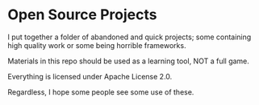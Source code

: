 # Open Source Projects
I put together a folder of abandoned and quick projects; some containing high quality work or some being horrible frameworks.

Materials in this repo should be used as a learning tool, NOT a full game.

Everything is licensed under Apache License 2.0.

Regardless, I hope some people see some use of these.
